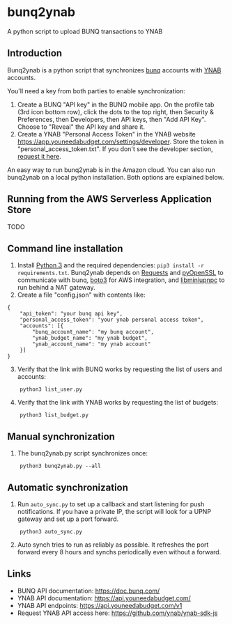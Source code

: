 # bunq2ynab

A python script to upload BUNQ transactions to YNAB

## Introduction

Bunq2ynab is a python script that synchronizes [bunq](https://bunq.com) accounts with [YNAB](https://youneedabudget.com) accounts.

You'll need a key from both parties to enable synchronization:
1. Create a BUNQ "API key" in the BUNQ mobile app.  On the profile tab (3rd icon bottom row), click the dots to the top right, then Security & Preferences, then Developers, then API keys, then "Add API Key".  Choose to "Reveal" the API key and share it.
2. Create a YNAB "Personal Access Token" in the YNAB website https://app.youneedabudget.com/settings/developer.
Store the token in "personal_access_token.txt".  If you don't see the developer section, [request it here](https://support.youneedabudget.com/t/x1p42s/unable-to-generate-api-access-token-no-developer-section-under-my-account).

An easy way to run bunq2ynab is in the Amazon cloud.  You can also run bunq2ynab on a local python installation.  Both options are explained below.

## Running from the AWS Serverless Application Store

TODO

## Command line installation

1. Install [Python 3](https://www.python.org/) and the required dependencies: `pip3 install -r requirements.txt`.  Bunq2ynab depends on [Requests](http://docs.python-requests.org/en/master/) and [pyOpenSSL](https://pyopenssl.org/en/stable/install.html) to communicate with bunq, [boto3](https://boto3.amazonaws.com/v1/documentation/api/latest/index.html) for AWS integration, and [libminiupnpc](http://miniupnp.free.fr/) to run behind a NAT gateway.
2. Create a file "config.json" with contents like:
```
{
    "api_token": "your bunq api key",
    "personal_access_token": "your ynab personal access token",
    "accounts": [{
        "bunq_account_name": "my bunq account",
        "ynab_budget_name": "my ynab budget",
        "ynab_account_name": "my ynab account"
    }]
}
```
3. Verify that the link with BUNQ works by requesting the list of users and accounts:
```
    python3 list_user.py
```
4. Verify that the link with YNAB works by requesting the list of budgets:
```
    python3 list_budget.py
```

## Manual synchronization

1. The bunq2ynab.py script synchronizes once:
```
    python3 bunq2ynab.py --all
```

## Automatic synchronization

1. Run `auto_sync.py` to set up a callback and start listening for push notifications.  If you have a private IP, the script will look for a UPNP gateway and set up a port forward. 
```
    python3 auto_sync.py
```
2. Auto synch tries to run as reliably as possible.  It refreshes the port forward every 8 hours and synchs periodically even without a forward.

## Links

- BUNQ API documentation: https://doc.bunq.com/
- YNAB API documentation: https://api.youneedabudget.com/
- YNAB API endpoints: https://api.youneedabudget.com/v1
- Request YNAB API access here: https://github.com/ynab/ynab-sdk-js
